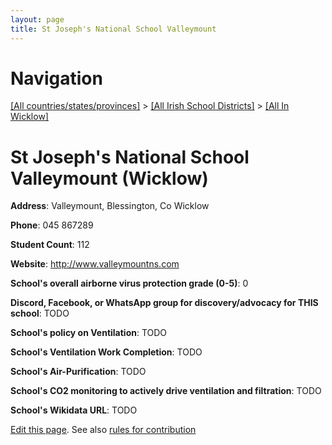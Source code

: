 ```yaml
---
layout: page
title: St Joseph's National School Valleymount
---
```

# Navigation

[[All countries/states/provinces]](../../..) > [[All Irish School Districts]](../..) > [[All In Wicklow]](..)

# St Joseph's National School Valleymount (Wicklow)

**Address**: Valleymount, Blessington, Co Wicklow

**Phone**: 045 867289

**Student Count**: 112

**Website**: <http://www.valleymountns.com>

**School's overall airborne virus protection grade (0-5)**: 0

**Discord, Facebook, or WhatsApp group for discovery/advocacy for THIS school**: TODO

**School's policy on Ventilation**: TODO

**School's Ventilation Work Completion**: TODO

**School's Air-Purification**: TODO

**School's CO2 monitoring to actively drive ventilation and filtration**: TODO

**School's Wikidata URL**: TODO


[Edit this page](https://github.com/ventilate-schools/Ireland/edit/main/./Wicklow/St_Joseph's_National_School_Valleymount.md). See also [rules for contribution](../../../contribution-rules/)